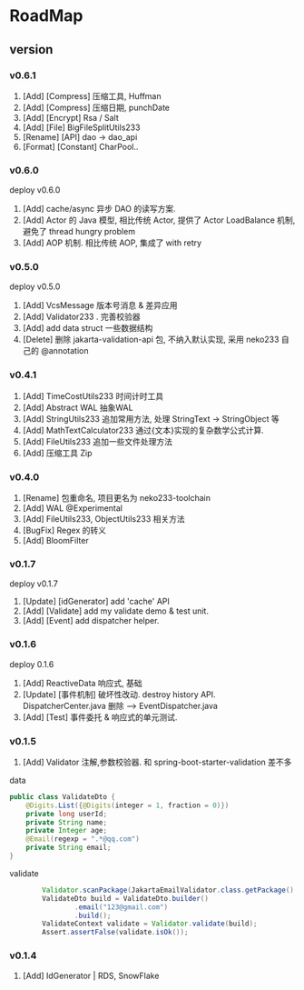 

# RoadMap

## version

### v0.6.1
1. [Add] [Compress] 压缩工具, Huffman
2. [Add] [Compress] 压缩日期, punchDate
3. [Add] [Encrypt] Rsa / Salt 
4. [Add] [File] BigFileSplitUtils233
5. [Rename] [API] dao -> dao_api
6. [Format] [Constant] CharPool..

### v0.6.0
deploy v0.6.0
1. [Add] cache/async 异步 DAO 的读写方案.
2. [Add] Actor 的 Java 模型, 相比传统 Actor, 提供了 Actor LoadBalance 机制, 避免了 thread hungry problem
3. [Add] AOP 机制. 相比传统 AOP, 集成了 with retry

### v0.5.0
deploy v0.5.0
1. [Add] VcsMessage 版本号消息 & 差异应用
2. [Add] Validator233 . 完善校验器
3. [Add] add data struct 一些数据结构
4. [Delete] 删除 jakarta-validation-api 包, 不纳入默认实现, 采用 neko233 自己的 @annotation

### v0.4.1
1. [Add] TimeCostUtils233 时间计时工具
2. [Add] Abstract WAL 抽象WAL 
3. [Add] StringUtils233 追加常用方法, 处理 StringText -> StringObject 等
4. [Add] MathTextCalculator233 通过{文本}实现的复杂数学公式计算.
5. [Add] FileUtils233 追加一些文件处理方法
6. [Add] 压缩工具 Zip

### v0.4.0
1. [Rename] 包重命名, 项目更名为 neko233-toolchain
2. [Add] WAL @Experimental 
3. [Add] FileUtils233, ObjectUtils233 相关方法
4. [BugFix] Regex 的转义
5. [Add] BloomFilter 

### v0.1.7
deploy v0.1.7
1. [Update] [idGenerator] add 'cache' API
2. [Add] [Validate] add my validate demo & test unit.
3. [Add] [Event] add dispatcher helper.


### v0.1.6
deploy 0.1.6
1. [Add] ReactiveData 响应式, 基础
2. [Update] [事件机制] 破坏性改动. destroy history API. DispatcherCenter.java 删除 --> EventDispatcher.java
3. [Add] [Test] 事件委托 & 响应式的单元测试.

### v0.1.5
1. [Add] Validator 注解,参数校验器. 和 spring-boot-starter-validation 差不多

data
```java
public class ValidateDto {
    @Digits.List({@Digits(integer = 1, fraction = 0)})
    private long userId;
    private String name;
    private Integer age;
    @Email(regexp = ".*@qq.com")
    private String email;
}
```

validate
```java
        Validator.scanPackage(JakartaEmailValidator.class.getPackage().getName());
        ValidateDto build = ValidateDto.builder()
                .email("123@gmail.com")
                .build();
        ValidateContext validate = Validator.validate(build);
        Assert.assertFalse(validate.isOk());
```


### v0.1.4
1. [Add] IdGenerator | RDS, SnowFlake

```java

```